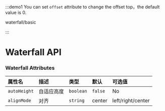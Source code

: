 <script setup>
const demos = import.meta.globEager('../../examples/waterfall/*.vue')
</script>

:::demo1 You can set `offset` attribute to change the offset top，the default value is 0.

waterfall/basic

:::

# Waterfall API

### Waterfall Attributes

| 属性名          | 描述    | 类型        | 默认      | 可选值               |
|:-------------|:------|:----------|:--------|:------------------|
| `autoHeight` | 自适应高度 | `boolean` | `false` | No                |
| `alignMode`  | 对齐    | `string`  | center  | left/right/center |
